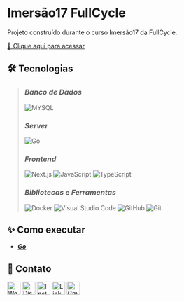 # **Imersão17 FullCycle**

<!-- ![preview](./.github/preview.png) -->

Projeto construído durante o curso Imersão17 da FullCycle.

[🔗 Clique aqui para acessar](https://my-resume-bamarcheti.vercel.app/)

## **🛠 Tecnologias**

> ### _Banco de Dados_
>
> ![MYSQL](https://img.shields.io/badge/MySQL-005C84?style=for-the-badge&logo=mysql&logoColor=white)
>
> ### _Server_
>
> ![Go](https://img.shields.io/badge/Go-00ADD8?style=for-the-badge&logo=go&logoColor=white)
>
> ### _Frontend_
>
> ![Next.js](https://img.shields.io/badge/next.js-000000?style=for-the-badge&logo=nextdotjs&logoColor=white)
> ![JavaScript](https://img.shields.io/badge/JavaScript-323330?style=for-the-badge&logo=javascript&logoColor=F7DF1E)
> ![TypeScript](https://img.shields.io/badge/TypeScript-007ACC?style=for-the-badge&logo=typescript&logoColor=white)
>
> ### _Bibliotecas e Ferramentas_
>
> ![Docker](https://img.shields.io/badge/Docker-2CA5E0?style=for-the-badge&logo=docker&logoColor=white)
> ![Visual Studio Code](https://img.shields.io/badge/VSCode-0078D4?style=for-the-badge&logo=visual%20studio%20code&logoColor=white)
> ![GitHub](https://img.shields.io/badge/GitHub-100000?style=for-the-badge&logo=github&logoColor=white)
> ![Git](https://img.shields.io/badge/GIT-E44C30?style=for-the-badge&logo=git&logoColor=white)

## **✨ Como executar**

- **_[Go](./README-install.md)_**

## **💛 Contato**

[<img src='https://img.shields.io/badge/website-000000?style=for-the-badge&logo=About&logoColor=white' alt='Website' height='30'>](https://my-resume-bamarcheti.vercel.app/)
[<img src='https://img.shields.io/badge/Discord-5865F2?style=for-the-badge&logo=discord&logoColor=white' alt='Discord' height='30'>](https://discord.com/channels/@ba_marcheti#3824)
[<img src='https://img.shields.io/badge/Instagram-E4405F?style=for-the-badge&logo=instagram&logoColor=white' alt='Instagram' height='30'>](https://www.instagram.com/ba_marcheti)
[<img src='https://img.shields.io/badge/LinkedIn-0077B5?style=for-the-badge&logo=linkedin&logoColor=white' alt='Linkedin' height='30'>](https://www.linkedin.com/in/barbara-marcheti-fiorin/)
[<img src='https://img.shields.io/badge/Gmail-D14836?style=for-the-badge&logo=gmail&logoColor=white' alt='Gmail' height='30'>](bmarchetifiorin@gmail.com)
